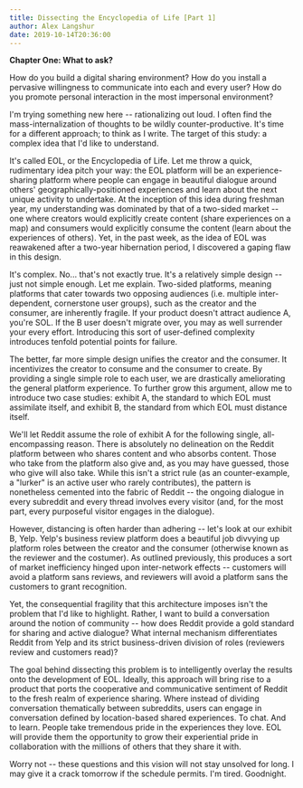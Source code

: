 ```yaml
---
title: Dissecting the Encyclopedia of Life [Part 1]
author: Alex Langshur
date: 2019-10-14T20:36:00
---
```


**Chapter One: What to ask?**

How do you build a digital sharing environment?
How do you install a pervasive willingness to communicate into each and every user?
How do you promote personal interaction in the most impersonal environment? 

I'm trying something new here -- rationalizing out loud. I often find the mass-internalization of thoughts to be wildly counter-productive. It's time for a different approach; to think as I write. The target of this study: a complex idea that I'd like to understand. 

It's called EOL, or the Encyclopedia of Life. Let me throw a quick, rudimentary idea pitch your way: the EOL platform will be an experience-sharing platform where people can engage in beautiful dialogue around others' geographically-positioned experiences and learn about the next unique activity to undertake. At the inception of this idea during freshman year, my understanding was dominated by that of a two-sided market -- one where creators would explicitly create content (share experiences on a map) and consumers would explicitly consume the content (learn about the experiences of others). Yet, in the past week, as the idea of EOL was reawakened after a two-year hibernation period, I discovered a gaping flaw in this design. 

It's complex. No... that's not exactly true. It's a relatively simple design -- just not simple enough. Let me explain. Two-sided platforms, meaning platforms that cater towards two opposing audiences (i.e. multiple inter-dependent, cornerstone user groups), such as the creator and the consumer, are inherently fragile. If your product doesn't attract audience A, you're SOL. If the B user doesn't migrate over, you may as well surrender your every effort. Introducing this sort of user-defined complexity introduces tenfold potential points for failure.  

The better, far more simple design unifies the creator and the consumer. It incentivizes the creator to consume and the consumer to create. By providing a single simple role to each user, we are drastically ameliorating the general platform experience. To further grow this argument, allow me to introduce two case studies: exhibit A, the standard to which EOL must assimilate itself, and exhibit B, the standard from which EOL must distance itself. 

We'll let Reddit assume the role of exhibit A for the following single, all-encompassing reason. There is absolutely no delineation on the Reddit platform between who shares content and who absorbs content. Those who take from the platform also give and, as you may have guessed, those who give will also take. While this isn't a strict rule (as an counter-example, a "lurker" is an active user who rarely contributes), the pattern is nonetheless cemented into the fabric of Reddit -- the ongoing dialogue in every subreddit and every thread involves every visitor (and, for the most part, every purposeful visitor engages in the dialogue).

However, distancing is often harder than adhering -- let's look at our exhibit B, Yelp. Yelp's business review platform does a beautiful job divvying up platform roles between the creator and the consumer (otherwise known as the reviewer and the costumer). As outlined previously, this produces a sort of market inefficiency hinged upon inter-network effects -- customers will avoid a platform sans reviews, and reviewers will avoid a platform sans the customers to grant recognition. 

Yet, the consequential fragility that this architecture imposes isn't the problem that I'd like to highlight. Rather, I want to build a conversation around the notion of community -- how does Reddit provide a gold standard for sharing and active dialogue? What internal mechanism differentiates Reddit from Yelp and its strict business-driven division of roles (reviewers review and customers read)? 

The goal behind dissecting this problem is to intelligently overlay the results onto the development of EOL. Ideally, this approach will bring rise to a product that ports the cooperative and communicative sentiment of Reddit to the fresh realm of experience sharing. Where instead of dividing conversation thematically between subreddits, users can engage in conversation defined by location-based shared experiences. To chat. And to learn. People take tremendous pride in the experiences they love. EOL will provide them the opportunity to grow their experiential pride in collaboration with the millions of others that they share it with.

Worry not -- these questions and this vision will not stay unsolved for long. I may give it a crack tomorrow if the schedule permits. I'm tired. Goodnight.
